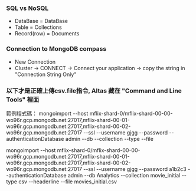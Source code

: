 ### SQL vs NoSQL
* DataBase = DataBase
* Table = Collections
* Record(row) = Documents

### Connection to MongoDB compass
* New Connection
* Cluster -> CONNECT -> Connect your application -> copy the string in "Connection String Only"



### 以下才是正確上傳csv.file指令, Altas 藏在 "Command and Line Tools" 裡面
範例程式碼：
mongoimport --host mflix-shard-0/mflix-shard-00-00-wo96r.gcp.mongodb.net:27017,mflix-shard-00-01-wo96r.gcp.mongodb.net:27017,mflix-shard-00-02-wo96r.gcp.mongodb.net:27017 --ssl --username gjgg --password <PASSWORD> --authenticationDatabase admin --db <DATABASE> --collection <COLLECTION> --type <FILETYPE> --file <FILENAME>


mongoimport --host mflix-shard-0/mflix-shard-00-00-wo96r.gcp.mongodb.net:27017,mflix-shard-00-01-wo96r.gcp.mongodb.net:27017,mflix-shard-00-02-wo96r.gcp.mongodb.net:27017 --ssl --username gjgg --password a1b2c3 --authenticationDatabase admin --db Analytics --collection movie_initial --type csv --headerline --file movies_initial.csv